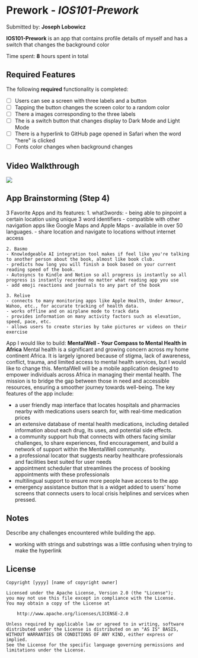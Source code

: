 # Prework - *IOS101-Prework*

Submitted by: **Joseph Lobowicz**

**IOS101-Prework** is an app that contains profile details of myself and has a switch that changes the background color

Time spent: **8** hours spent in total

## Required Features

The following **required** functionality is completed:

- [ ] Users can see a screen with three labels and a button
- [ ] Tapping the button changes the screen color to a random color
- [ ] There a images corresponding to the three labels
- [ ] The is a switch button that changes display to Dark Mode and Light Mode
- [ ] There is a hyperlink to GitHub page opened in Safari when the word "here" is clicked
- [ ] Fonts color changes when background changes 
 
## Video Walkthrough
<div>
    <a href="https://www.loom.com/share/a079931d325b4de68abce05320974eb8.gif">
    </a>
    <a href="https://www.loom.com/share/a079931d325b4de68abce05320974eb8.gif">
      <img style="max-width:300px;" src="https://cdn.loom.com/sessions/thumbnails/a079931d325b4de68abce05320974eb8-with-play.gif">
    </a>
  </div>

## App Brainstorming (Step 4)

3 Favorite Apps and its features:
    1. what3words: 
    - being able to pinpoint a certain location using unique 3 word identifiers
    - compatible with other navigation apps like Google Maps and Apple Maps
    - available in over 50 languages. 
    - share location and navigate to locations without internet access
    
    2. Basmo
    - Knowledgeable AI integration tool makes if feel like you're talking to another person about the book, almost like book club.
    - predicts how long you will finish a book based on your current reading speed of the book.
    - Autosyncs to Kindle and Notion so all progress is instantly so all progress is instantly recorded no matter what reading app you use
    - add emoji reactions and journals to any part of the book
    
    3. Relive
    - connects to many monitoring apps like Apple Health, Under Armour, Wahoo, etc., for accurate tracking of health data.
    - works offline and on airplane mode to track data
    - provides information on many activity factors such as elevation, speed, pace, etc. 
    - allows users to create stories by take pictures or videos on their exercise 
    
App I would like to build:
**MentalWell - Your Compass to Mental Health in Africa**
Mental health is a significant and growing concern across my home continent Africa. It is largely ignored because of stigma, lack of awareness, conflict, trauma, and limited access to mental health services, but I would like to change this. MentalWell will be a mobile application designed to empower individuals across Africa in managing their mental health. The mission is to bridge the gap between those in need and accessible resources, ensuring a smoother journey towards well-being. The key features of the app include:
- a user friendly map interface that locates hospitals and pharmacies nearby with medications users search for, with real-time medication prices
- an extensive database of mental health medications, including detailed information about each drug, its uses, and potential side effects. 
- a community support hub that connects with others facing similar challenges, to share experiences, find encouragement, and build a network of support within the MentalWell community.
- a professional locator that suggests nearby healthcare professionals and facilities best suited for user needs
- appointment scheduler that streamlines the process of booking appointments with these professionals
- multilingual support to ensure more people have access to the app
- emergency assistance button that is a widget added to users' home screens that connects users to local crisis helplines and services when pressed. 


## Notes

Describe any challenges encountered while building the app.

- working with strings and substrings was a little confusing when trying to make the hyperlink

## License

    Copyright [yyyy] [name of copyright owner]

    Licensed under the Apache License, Version 2.0 (the "License");
    you may not use this file except in compliance with the License.
    You may obtain a copy of the License at

        http://www.apache.org/licenses/LICENSE-2.0

    Unless required by applicable law or agreed to in writing, software
    distributed under the License is distributed on an "AS IS" BASIS,
    WITHOUT WARRANTIES OR CONDITIONS OF ANY KIND, either express or implied.
    See the License for the specific language governing permissions and
    limitations under the License.
